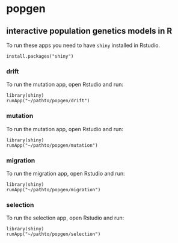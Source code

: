 # popgen

## interactive population genetics models in R

To run these apps you need to have `shiny` installed in Rstudio.

```
install.packages("shiny")

```

### drift

To run the mutation app, open Rstudio and run:

```
library(shiny)
runApp("~/pathto/popgen/drift")
```

### mutation

To run the mutation app, open Rstudio and run:

```
library(shiny)
runApp("~/pathto/popgen/mutation")
```

### migration

To run the migration app, open Rstudio and run:

```
library(shiny)
runApp("~/pathto/popgen/migration")
```

### selection

To run the selection app, open Rstudio and run:

```
library(shiny)
runApp("~/pathto/popgen/selection")
```


